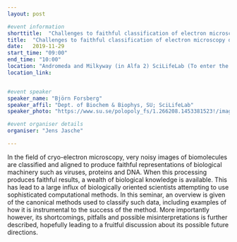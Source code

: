 ```yaml
---
layout: post

#event information
shorttitle:  "Challenges to faithful classification of electron microscopy data of biological molecules"
title:  "Challenges to faithful classification of electron microscopy data of biological molecules"
date:   2019-11-29
start_time: "09:00"
end_time: "10:00"
location: "Andromeda and Milkyway (in Alfa 2) SciLifeLab (To enter the building, please talk to the reception at the lobby to contact either Björn Forsberg or Arne Elofsson)"
location_link: 


#event speaker
speaker_name: "Björn Forsberg"
speaker_affil: "Dept. of Biochem & Biophys, SU; SciLifeLab"
speaker_photo: "https://www.su.se/polopoly_fs/1.266208.1453381523!/image/image.png_gen/derivatives/person_260/image.png"

#event organiser details
organiser: "Jens Jasche"

---
```

In the field of cryo-electron microscopy, very noisy images of biomolecules are classified and aligned to produce faithful representations of biological machinery such as viruses, proteins and DNA. When this processing produces faithful results, a wealth of biological knowledge is available. This has lead to a large influx of biologically oriented scientists attempting to use sophisticated computational methods. In this seminar, an overview is given of the canonical methods used to classify such data, including examples of how it is instrumental to the success of the method. More importantly however, its shortcomings, pitfalls and possible misinterpretations is further described, hopefully leading to a fruitful discussion about its possible future directions.

